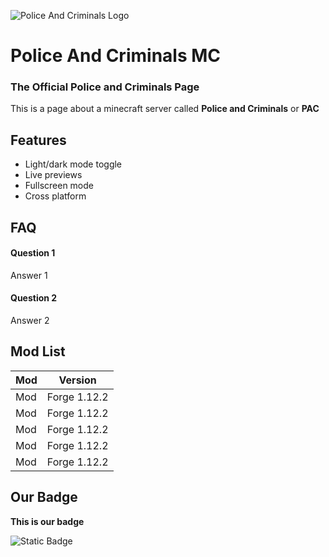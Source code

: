 
![Police And Criminals Logo](https://cdn.discordapp.com/attachments/1124443067320119418/1124443553020510218/Police_and_Criminals_Logo.png)


# Police And Criminals MC
### The Official Police and Criminals Page
This is a page about a minecraft server called **Police and Criminals** or **PAC**


## Features

- Light/dark mode toggle
- Live previews
- Fullscreen mode
- Cross platform


## FAQ

#### Question 1

Answer 1

#### Question 2

Answer 2

## Mod List

| Mod             | Version                                                                |
| ----------------- | ------------------------------------------------------------------ |
| Mod | Forge 1.12.2 |  
| Mod | Forge 1.12.2 |
| Mod | Forge 1.12.2 | 
| Mod | Forge 1.12.2 | 
| Mod | Forge 1.12.2 |


## Our Badge

**This is our badge**

![Static Badge](https://img.shields.io/badge/--Police-Criminals---?style=plastic&logo=minecraft&logoColor=%2362B47A&label=Police&labelColor=0029ff&color=ff9500&link=https%3A%2F%2Fgithub.com%2Fantoniszikos16%2FPolice-And-Criminals-MC%2Ftree%2Fmain)


